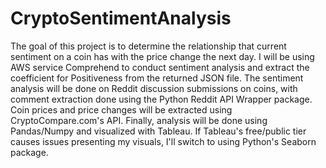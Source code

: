# CryptoSentimentAnalysis
The goal of this project is to determine the relationship that current sentiment on a coin has with the price change the next day. I will be using AWS service Comprehend to conduct sentiment analysis and extract the coefficient for Positiveness from the returned JSON file. The sentiment analysis will be done on Reddit discussion submissions on coins, with comment extraction done using the Python Reddit API Wrapper package. Coin prices and price changes will be extracted using CryptoCompare.com's API. Finally, analysis will be done using Pandas/Numpy and visualized with Tableau. If Tableau's free/public tier causes issues presenting my visuals, I'll switch to using Python's Seaborn package.
